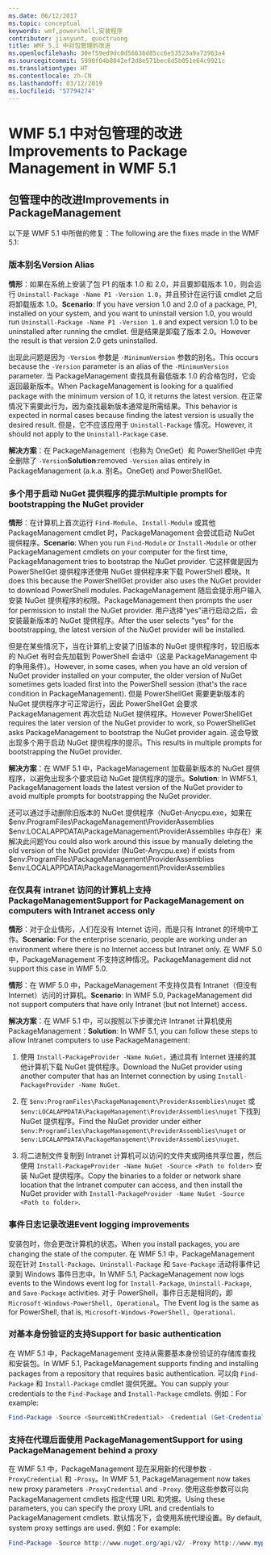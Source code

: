 ```yaml
---
ms.date: 06/12/2017
ms.topic: conceptual
keywords: wmf,powershell,安装程序
contributor: jianyunt, quoctruong
title: WMF 5.1 中对包管理的改进
ms.openlocfilehash: 30ef59ed9dc0d56636d85cc6e53523a9a73963a4
ms.sourcegitcommit: 5990f04b8042ef2d8e571bec6d5b051e64c9921c
ms.translationtype: HT
ms.contentlocale: zh-CN
ms.lasthandoff: 03/12/2019
ms.locfileid: "57794274"
---
```

# <a name="improvements-to-package-management-in-wmf-51"></a><span data-ttu-id="b92eb-103">WMF 5.1 中对包管理的改进</span><span class="sxs-lookup"><span data-stu-id="b92eb-103">Improvements to Package Management in WMF 5.1</span></span>

## <a name="improvements-in-packagemanagement"></a><span data-ttu-id="b92eb-104">包管理中的改进</span><span class="sxs-lookup"><span data-stu-id="b92eb-104">Improvements in PackageManagement</span></span>

<span data-ttu-id="b92eb-105">以下是 WMF 5.1 中所做的修复：</span><span class="sxs-lookup"><span data-stu-id="b92eb-105">The following are the fixes made in the WMF 5.1:</span></span>

### <a name="version-alias"></a><span data-ttu-id="b92eb-106">版本别名</span><span class="sxs-lookup"><span data-stu-id="b92eb-106">Version Alias</span></span>

<span data-ttu-id="b92eb-107">**情形**：如果在系统上安装了包 P1 的版本 1.0 和 2.0，并且要卸载版本 1.0，则会运行 `Uninstall-Package -Name P1 -Version 1.0`，并且预计在运行该 cmdlet 之后将卸载版本 1.0。</span><span class="sxs-lookup"><span data-stu-id="b92eb-107">**Scenario**: If you have version 1.0 and 2.0 of a package, P1, installed on your system, and you want to uninstall version 1.0, you would run `Uninstall-Package -Name P1 -Version 1.0` and expect version 1.0 to be uninstalled after running the cmdlet.</span></span> <span data-ttu-id="b92eb-108">但是结果是卸载了版本 2.0。</span><span class="sxs-lookup"><span data-stu-id="b92eb-108">However the result is that version 2.0 gets uninstalled.</span></span>

<span data-ttu-id="b92eb-109">出现此问题是因为 `-Version` 参数是 `-MinimumVersion` 参数的别名。</span><span class="sxs-lookup"><span data-stu-id="b92eb-109">This occurs because the `-Version` parameter is an alias of the `-MinimumVersion` parameter.</span></span> <span data-ttu-id="b92eb-110">当 PackageManagement 查找具有最低版本 1.0 的合格包时，它会返回最新版本。</span><span class="sxs-lookup"><span data-stu-id="b92eb-110">When PackageManagement is looking for a qualified package with the minimum version of 1.0, it returns the latest version.</span></span> <span data-ttu-id="b92eb-111">在正常情况下需要此行为，因为查找最新版本通常是所需结果。</span><span class="sxs-lookup"><span data-stu-id="b92eb-111">This behavior is expected in normal cases because finding the latest version is usually the desired result.</span></span> <span data-ttu-id="b92eb-112">但是，它不应该应用于 `Uninstall-Package` 情况。</span><span class="sxs-lookup"><span data-stu-id="b92eb-112">However, it should not apply to the `Uninstall-Package` case.</span></span>

<span data-ttu-id="b92eb-113">**解决方案**：在 PackageManagement（也称为 OneGet）和 PowerShellGet 中完全删除了 `-Version`</span><span class="sxs-lookup"><span data-stu-id="b92eb-113">**Solution**:removed `-Version` alias entirely in PackageManagement (a.k.a.</span></span> <span data-ttu-id="b92eb-114">别名。</span><span class="sxs-lookup"><span data-stu-id="b92eb-114">OneGet) and PowerShellGet.</span></span>

### <a name="multiple-prompts-for-bootstrapping-the-nuget-provider"></a><span data-ttu-id="b92eb-115">多个用于启动 NuGet 提供程序的提示</span><span class="sxs-lookup"><span data-stu-id="b92eb-115">Multiple prompts for bootstrapping the NuGet provider</span></span>

<span data-ttu-id="b92eb-116">**情形**：在计算机上首次运行 `Find-Module`、`Install-Module` 或其他 PackageManagement cmdlet 时，PackageManagement 会尝试启动 NuGet 提供程序。</span><span class="sxs-lookup"><span data-stu-id="b92eb-116">**Scenario**: When you run `Find-Module` or `Install-Module` or other PackageManagement cmdlets on your computer for the first time, PackageManagement tries to bootstrap the NuGet provider.</span></span> <span data-ttu-id="b92eb-117">它这样做是因为 PowerShellGet 提供程序还使用 NuGet 提供程序来下载 PowerShell 模块。</span><span class="sxs-lookup"><span data-stu-id="b92eb-117">It does this because the PowerShellGet provider also uses the NuGet provider to download PowerShell modules.</span></span> <span data-ttu-id="b92eb-118">PackageManagement 随后会提示用户输入安装 NuGet 提供程序的权限。</span><span class="sxs-lookup"><span data-stu-id="b92eb-118">PackageManagement then prompts the user for permission to install the NuGet provider.</span></span> <span data-ttu-id="b92eb-119">用户选择“yes”进行启动之后，会安装最新版本的 NuGet 提供程序。</span><span class="sxs-lookup"><span data-stu-id="b92eb-119">After the user selects "yes" for the bootstrapping, the latest version of the NuGet provider will be installed.</span></span>

<span data-ttu-id="b92eb-120">但是在某些情况下，当在计算机上安装了旧版本的 NuGet 提供程序时，较旧版本的 NuGet 有时会先加载到 PowerShell 会话中（这是 PackageManagement 中的争用条件）。</span><span class="sxs-lookup"><span data-stu-id="b92eb-120">However, in some cases, when you have an old version of NuGet provider installed on your computer, the older version of NuGet sometimes gets loaded first into the PowerShell session (that's the race condition in PackageManagement).</span></span> <span data-ttu-id="b92eb-121">但是 PowerShellGet 需要更新版本的 NuGet 提供程序才可正常运行，因此 PowerShellGet 会要求 PackageManagement 再次启动 NuGet 提供程序。</span><span class="sxs-lookup"><span data-stu-id="b92eb-121">However PowerShellGet requires the later version of the NuGet provider to work, so PowerShellGet asks PackageManagement to bootstrap the NuGet provider again.</span></span> <span data-ttu-id="b92eb-122">这会导致出现多个用于启动 NuGet 提供程序的提示。</span><span class="sxs-lookup"><span data-stu-id="b92eb-122">This results in multiple prompts for bootstrapping the NuGet provider.</span></span>

<span data-ttu-id="b92eb-123">**解决方案**：在 WMF 5.1 中，PackageManagement 加载最新版本的 NuGet 提供程序，以避免出现多个要求启动 NuGet 提供程序的提示。</span><span class="sxs-lookup"><span data-stu-id="b92eb-123">**Solution**: In WMF5.1, PackageManagement loads the latest version of the NuGet provider to avoid multiple prompts for bootstrapping the NuGet provider.</span></span>

<span data-ttu-id="b92eb-124">还可以通过手动删除旧版本的 NuGet 提供程序（NuGet-Anycpu.exe，如果在 $env:ProgramFiles\PackageManagement\ProviderAssemblies $env:LOCALAPPDATA\PackageManagement\ProviderAssemblies 中存在）来解决此问题</span><span class="sxs-lookup"><span data-stu-id="b92eb-124">You could also work around this issue by manually deleting the old version of the NuGet provider (NuGet-Anycpu.exe) if exists from $env:ProgramFiles\PackageManagement\ProviderAssemblies $env:LOCALAPPDATA\PackageManagement\ProviderAssemblies</span></span>


### <a name="support-for-packagemanagement-on-computers-with-intranet-access-only"></a><span data-ttu-id="b92eb-125">在仅具有 intranet 访问的计算机上支持 PackageManagement</span><span class="sxs-lookup"><span data-stu-id="b92eb-125">Support for PackageManagement on computers with Intranet access only</span></span>

<span data-ttu-id="b92eb-126">**情形**：对于企业情形，人们在没有 Internet 访问，而是只有 Intranet 的环境中工作。</span><span class="sxs-lookup"><span data-stu-id="b92eb-126">**Scenario**: For the enterprise scenario, people are working under an environment where there is no Internet access but Intranet only.</span></span> <span data-ttu-id="b92eb-127">在 WMF 5.0 中，PackageManagement 不支持这种情况。</span><span class="sxs-lookup"><span data-stu-id="b92eb-127">PackageManagement did not support this case in WMF 5.0.</span></span>

<span data-ttu-id="b92eb-128">**情形**：在 WMF 5.0 中，PackageManagement 不支持仅具有 Intranet（但没有 Internet）访问的计算机。</span><span class="sxs-lookup"><span data-stu-id="b92eb-128">**Scenario**: In WMF 5.0, PackageManagement did not support computers that have only Intranet (but not Internet) access.</span></span>

<span data-ttu-id="b92eb-129">**解决方案**：在 WMF 5.1 中，可以按照以下步骤允许 Intranet 计算机使用 PackageManagement：</span><span class="sxs-lookup"><span data-stu-id="b92eb-129">**Solution**: In WMF 5.1, you can follow these steps to allow Intranet computers to use PackageManagement:</span></span>

1. <span data-ttu-id="b92eb-130">使用 `Install-PackageProvider -Name NuGet`，通过具有 Internet 连接的其他计算机下载 NuGet 提供程序。</span><span class="sxs-lookup"><span data-stu-id="b92eb-130">Download the NuGet provider using another computer that has an Internet connection by using `Install-PackageProvider -Name NuGet`.</span></span>

2. <span data-ttu-id="b92eb-131">在 `$env:ProgramFiles\PackageManagement\ProviderAssemblies\nuget` 或 `$env:LOCALAPPDATA\PackageManagement\ProviderAssemblies\nuget` 下找到 NuGet 提供程序。</span><span class="sxs-lookup"><span data-stu-id="b92eb-131">Find the NuGet provider under either `$env:ProgramFiles\PackageManagement\ProviderAssemblies\nuget`  or  `$env:LOCALAPPDATA\PackageManagement\ProviderAssemblies\nuget`.</span></span>

3. <span data-ttu-id="b92eb-132">将二进制文件复制到 Intranet 计算机可以访问的文件夹或网络共享位置，然后使用 `Install-PackageProvider -Name NuGet -Source <Path to folder>` 安装 NuGet 提供程序。</span><span class="sxs-lookup"><span data-stu-id="b92eb-132">Copy the binaries to a folder or network share location that the Intranet computer can access, and then install the NuGet provider with `Install-PackageProvider -Name NuGet -Source <Path to folder>`.</span></span>


### <a name="event-logging-improvements"></a><span data-ttu-id="b92eb-133">事件日志记录改进</span><span class="sxs-lookup"><span data-stu-id="b92eb-133">Event logging improvements</span></span>

<span data-ttu-id="b92eb-134">安装包时，你会更改计算机的状态。</span><span class="sxs-lookup"><span data-stu-id="b92eb-134">When you install packages, you are changing the state of the computer.</span></span> <span data-ttu-id="b92eb-135">在 WMF 5.1 中，PackageManagement 现在针对 `Install-Package`、`Uninstall-Package` 和 `Save-Package` 活动将事件记录到 Windows 事件日志中。</span><span class="sxs-lookup"><span data-stu-id="b92eb-135">In WMF 5.1, PackageManagement now logs events to the Windows event log for `Install-Package`, `Uninstall-Package`, and `Save-Package` activities.</span></span> <span data-ttu-id="b92eb-136">对于 PowerShell，事件日志是相同的，即 `Microsoft-Windows-PowerShell, Operational`。</span><span class="sxs-lookup"><span data-stu-id="b92eb-136">The Event log  is the same as for PowerShell, that is, `Microsoft-Windows-PowerShell, Operational`.</span></span>

### <a name="support-for-basic-authentication"></a><span data-ttu-id="b92eb-137">对基本身份验证的支持</span><span class="sxs-lookup"><span data-stu-id="b92eb-137">Support for basic authentication</span></span>

<span data-ttu-id="b92eb-138">在 WMF 5.1 中，PackageManagement 支持从需要基本身份验证的存储库查找和安装包。</span><span class="sxs-lookup"><span data-stu-id="b92eb-138">In WMF 5.1, PackageManagement supports finding and installing packages from a repository that requires basic authentication.</span></span> <span data-ttu-id="b92eb-139">可以向 `Find-Package` 和 `Install-Package` cmdlet 提供凭据。</span><span class="sxs-lookup"><span data-stu-id="b92eb-139">You can supply your credentials to the `Find-Package` and `Install-Package` cmdlets.</span></span> <span data-ttu-id="b92eb-140">例如：</span><span class="sxs-lookup"><span data-stu-id="b92eb-140">For example:</span></span>

``` PowerShell
Find-Package -Source <SourceWithCredential> -Credential (Get-Credential)
```

### <a name="support-for-using-packagemanagement-behind-a-proxy"></a><span data-ttu-id="b92eb-141">支持在代理后面使用 PackageManagement</span><span class="sxs-lookup"><span data-stu-id="b92eb-141">Support for using PackageManagement behind a proxy</span></span>

<span data-ttu-id="b92eb-142">在 WMF 5.1 中，PackageManagement 现在采用新的代理参数 `-ProxyCredential` 和 `-Proxy`。</span><span class="sxs-lookup"><span data-stu-id="b92eb-142">In WMF 5.1, PackageManagement now takes new proxy parameters `-ProxyCredential` and `-Proxy`.</span></span> <span data-ttu-id="b92eb-143">使用这些参数可以向 PackageManagement cmdlets 指定代理 URL 和凭据。</span><span class="sxs-lookup"><span data-stu-id="b92eb-143">Using these parameters, you can specify the proxy URL and credentials to PackageManagement cmdlets.</span></span> <span data-ttu-id="b92eb-144">默认情况下，会使用系统代理设置。</span><span class="sxs-lookup"><span data-stu-id="b92eb-144">By default, system proxy settings are used.</span></span> <span data-ttu-id="b92eb-145">例如：</span><span class="sxs-lookup"><span data-stu-id="b92eb-145">For example:</span></span>

``` PowerShell
Find-Package -Source http://www.nuget.org/api/v2/ -Proxy http://www.myproxyserver.com -ProxyCredential (Get-Credential)
```
